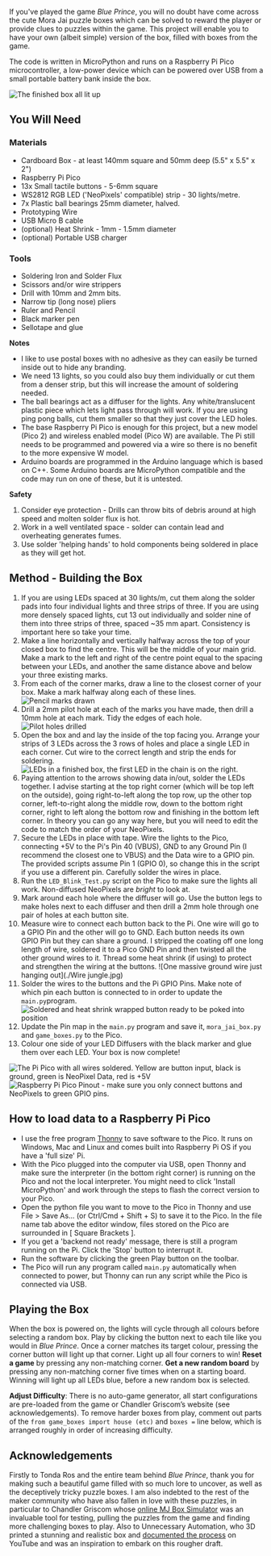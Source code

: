 If you've played the game *Blue Prince*, you will no doubt have come across the cute Mora Jai puzzle boxes which can be solved to reward the player or provide clues to puzzles within the game. This project will enable you to have your own (albeit simple) version of the box, filled with boxes from the game.

The code is written in MicroPython and runs on a Raspberry Pi Pico microcontroller, a low-power device which can be powered over USB from a small portable battery bank inside the box.

![The finished box all lit up](./Finished_box.jpg)

## You Will Need

### Materials
* Cardboard Box - at least 140mm square and 50mm deep (5.5" x 5.5" x 2")
* Raspberry Pi Pico
* 13x Small tactile buttons - 5-6mm square
* WS2812 RGB LED ('NeoPixels' compatible) strip - 30 lights/metre.
* 7x Plastic ball bearings 25mm diameter, halved.
* Prototyping Wire
* USB Micro B cable
* (optional) Heat Shrink - 1mm - 1.5mm diameter
* (optional) Portable USB charger

### Tools
* Soldering Iron and Solder Flux
* Scissors and/or wire strippers
* Drill with 10mm and 2mm bits.
* Narrow tip (long nose) pliers
* Ruler and Pencil
* Black marker pen
* Sellotape and glue

**Notes**
* I like to use postal boxes with no adhesive as they can easily be turned inside out to hide any branding.
* We need 13 lights, so you could also buy them individually or cut them from a denser strip, but this will increase the amount of soldering needed.
* The ball bearings act as a diffuser for the lights. Any white/translucent plastic piece which lets light pass through will work. If you are using ping pong balls, cut them smaller so that they just cover the LED holes.
* The base Raspberry Pi Pico is enough for this project, but a new model (Pico 2) and wireless enabled model (Pico W) are available. The Pi still needs to be programmed and powered via a wire so there is no benefit to the more expensive W model.
* Arduino boards are programmed in the Arduino language which is based on C++. Some Arduino boards are MicroPython compatible and the code may run on one of these, but it is untested.

**Safety**
1. Consider eye protection - Drills can throw bits of debris around at high speed and molten solder flux is hot.
2. Work in a well ventilated space - solder can contain lead and overheating generates fumes.
3. Use solder 'helping hands' to hold components being soldered in place as they will get hot.


## Method - Building the Box
1. If you are using LEDs spaced at 30 lights/m, cut them along the solder pads into four individual lights and three strips of three. If you are using more densely spaced lights, cut 13 out individually and solder nine of them into three strips of three, spaced ~35 mm apart. Consistency is important here so take your time.
2. Make a line horizontally and vertically halfway across the top of your closed box to find the centre. This will be the middle of your main grid. Make a mark to the left and right of the centre point equal to the spacing between your LEDs, and another the same distance above and below your three existing marks.
3. From each of the corner marks, draw a line to the closest corner of your box. Make a mark halfway along each of these lines. ![Pencil marks drawn](./Step_02.jpg)
4. Drill a 2mm pilot hole at each of the marks you have made, then drill a 10mm hole at each mark. Tidy the edges of each hole. ![Pilot holes drilled](./Pilots_drilled.jpg)
5. Open the box and and lay the inside of the top facing you. Arrange your strips of 3 LEDs across the 3 rows of holes and place a single LED in each corner. Cut wire to the correct length and strip the ends for soldering. ![LEDs in a finished box, the first LED in the chain is on the right.](./Wire_jungle.jpg)
6. Paying attention to the arrows showing data in/out, solder the LEDs together. I advise starting at the top right corner (which will be top left on the outside), going right-to-left along the top row, up the other top corner, left-to-right along the middle row, down to the bottom right corner, right to left along the bottom row and finishing in the bottom left corner. In theory you can go any way here, but you will need to edit the code to match the order of your NeoPixels.
7. Secure the LEDs in place with tape. Wire the lights to the Pico, connecting +5V to the Pi's Pin 40 (VBUS), GND to any Ground Pin (I recommend the closest one to VBUS) and the Data wire to a GPIO pin. The provided scripts assume Pin 1 (GPIO 0), so change this in the script if you use a different pin. Carefully solder the wires in place.
8. Run the `LED_Blink_Test.py` script on the Pico to make sure the lights all work. Non-diffused NeoPixels are *bright* to look at.
9. Mark around each hole where the diffuser will go. Use the button legs to make holes next to each diffuser and then drill a 2mm hole through one pair of holes at each button site.
10. Measure wire to connect each button back to the Pi. One wire will go to a GPIO Pin and the other will go to GND. Each button needs its own GPIO Pin but they can share a ground. I stripped the coating off one long length of wire, soldered it to a Pico GND Pin and then twisted all the other ground wires to it. Thread some heat shrink (if using) to protect and strengthen the wiring at the buttons. ![One massive ground wire just hanging out](./Wire jungle.jpg)
11. Solder the wires to the buttons and the Pi GPIO Pins. Make note of which pin each button is connected to in order to update the `main.py`program. ![Soldered and heat shrink wrapped button ready to be poked into position](./Button_Protruding.jpg) 
12. Update the Pin map in the `main.py` program and save it, `mora_jai_box.py` and `game_boxes.py` to the Pico.
13. Colour one side of your LED Diffusers with the black marker and glue them over each LED. Your box is now complete!

![The Pi Pico with all wires soldered. Yellow are button input, black is ground, green is NeoPixel Data, red is +5V](./Pico_wired.jpg)
![Raspberry Pi Pico Pinout - make sure you only connect buttons and NeoPixels to green GPIO pins.](./Raspi_pinout.jpg)

## How to load data to a Raspberry Pi Pico
* I use the free program [Thonny](https://thonny.org) to save software to the Pico. It runs on Windows, Mac and Linux and comes built into Raspberry Pi OS if you have a 'full size' Pi.
* With the Pico plugged into the computer via USB, open Thonny and make sure the interpreter (in the bottom right corner) is running on the Pico and not the local interpreter. You might need to click 'Install MicroPython' and work through the steps to flash the correct version to your Pico.
* Open the python file you want to move to the Pico in Thonny and use File > Save As... (or Ctrl/Cmd + Shift + S) to save it to the Pico. In the file name tab above the editor window, files stored on the Pico are surrounded in \[ Square Brackets \].
* If you get a 'backend not ready' message, there is still a program running on the Pi. Click the 'Stop' button to interrupt it.
* Run the software by clicking the green Play button on the toolbar.
* The Pico will run any program called `main.py` automatically when connected to power, but Thonny can run any script while the Pico is connected via USB.

## Playing the Box
When the box is powered on, the lights will cycle through all colours before selecting a random box. Play by clicking the button next to each tile like you would in *Blue Prince*. Once a corner matches its target colour, pressing the corner button will light up that corner. Light up all four corners to win!
**Reset a game** by pressing any non-matching corner.
**Get a new random board** by pressing any non-matching corner five times when on a starting board.
Winning will light up all LEDs blue, before a new random box is selected.

**Adjust Difficulty**: There is no auto-game generator, all start configurations are pre-loaded from the game or Chandler Griscom’s website (see acknowledgements). To remove harder boxes from play, comment out parts of the `from game_boxes import house (etc)` and `boxes =` line below, which is arranged roughly in order of increasing difficulty.


## Acknowledgements
Firstly to Tonda Ros and the entire team behind *Blue Prince*, thank you for making such a beautiful game filled with so much lore to uncover, as well as the deceptively tricky puzzle boxes. I am also indebted to the rest of the maker community who have also fallen in love with these puzzles, in particular to Chandler Griscom whose [online MJ Box Simulator](https://chandler.io/posts/2025/07/mora-jai-box-simulator/) was an invaluable tool for testing, pulling the puzzles from the game and finding more challenging boxes to play. Also to Unnecessary Automation, who 3D printed a stunning and realistic box and [documented the process](https://youtu.be/jrtt_Or5D1g) on YouTube and was an inspiration to embark on this rougher draft.
